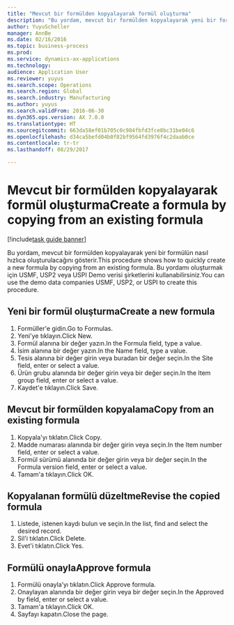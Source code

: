 ```yaml
--- 
title: "Mevcut bir formülden kopyalayarak formül oluşturma"
description: "Bu yordam, mevcut bir formülden kopyalayarak yeni bir formülün nasıl hızlıca oluşturulacağını gösterir."
author: YuyuScheller
manager: AnnBe
ms.date: 02/16/2016
ms.topic: business-process
ms.prod: 
ms.service: dynamics-ax-applications
ms.technology: 
audience: Application User
ms.reviewer: yuyus
ms.search.scope: Operations
ms.search.region: Global
ms.search.industry: Manufacturing
ms.author: yuyus
ms.search.validFrom: 2016-06-30
ms.dyn365.ops.version: AX 7.0.0
ms.translationtype: HT
ms.sourcegitcommit: 663da58ef01b705c0c984fbfd3fce8bc31be04c6
ms.openlocfilehash: d34ca5befd04b0f82bf9564fd3976f4c2daab0ce
ms.contentlocale: tr-tr
ms.lasthandoff: 08/29/2017

---
```

# <a name="create-a-formula-by-copying-from-an-existing-formula"></a><span data-ttu-id="ff458-103">Mevcut bir formülden kopyalayarak formül oluşturma</span><span class="sxs-lookup"><span data-stu-id="ff458-103">Create a formula by copying from an existing formula</span></span>

[!include[task guide banner](../../includes/task-guide-banner.md)]

<span data-ttu-id="ff458-104">Bu yordam, mevcut bir formülden kopyalayarak yeni bir formülün nasıl hızlıca oluşturulacağını gösterir.</span><span class="sxs-lookup"><span data-stu-id="ff458-104">This procedure shows how to quickly create a new formula by copying from an existing formula.</span></span> <span data-ttu-id="ff458-105">Bu yordamı oluşturmak için USMF, USP2 veya USPI Demo verisi şirketlerini kullanabilirsiniz.</span><span class="sxs-lookup"><span data-stu-id="ff458-105">You can use the demo data companies USMF, USP2, or USPI to create this procedure.</span></span>


## <a name="create-a-new-formula"></a><span data-ttu-id="ff458-106">Yeni bir formül oluşturma</span><span class="sxs-lookup"><span data-stu-id="ff458-106">Create a new formula</span></span>
1. <span data-ttu-id="ff458-107">Formüller'e gidin.</span><span class="sxs-lookup"><span data-stu-id="ff458-107">Go to Formulas.</span></span>
2. <span data-ttu-id="ff458-108">Yeni'ye tıklayın.</span><span class="sxs-lookup"><span data-stu-id="ff458-108">Click New.</span></span>
3. <span data-ttu-id="ff458-109">Formül alanına bir değer yazın.</span><span class="sxs-lookup"><span data-stu-id="ff458-109">In the Formula field, type a value.</span></span>
4. <span data-ttu-id="ff458-110">İsim alanına bir değer yazın.</span><span class="sxs-lookup"><span data-stu-id="ff458-110">In the Name field, type a value.</span></span>
5. <span data-ttu-id="ff458-111">Tesis alanına bir değer girin veya buradan bir değer seçin.</span><span class="sxs-lookup"><span data-stu-id="ff458-111">In the Site field, enter or select a value.</span></span>
6. <span data-ttu-id="ff458-112">Ürün grubu alanında bir değer girin veya bir değer seçin.</span><span class="sxs-lookup"><span data-stu-id="ff458-112">In the Item group field, enter or select a value.</span></span>
7. <span data-ttu-id="ff458-113">Kaydet'e tıklayın.</span><span class="sxs-lookup"><span data-stu-id="ff458-113">Click Save.</span></span>

## <a name="copy-from-an-existing-formula"></a><span data-ttu-id="ff458-114">Mevcut bir formülden kopyalama</span><span class="sxs-lookup"><span data-stu-id="ff458-114">Copy from an existing formula</span></span>
1. <span data-ttu-id="ff458-115">Kopyala'yı tıklatın.</span><span class="sxs-lookup"><span data-stu-id="ff458-115">Click Copy.</span></span>
2. <span data-ttu-id="ff458-116">Madde numarası alanında bir değer girin veya seçin.</span><span class="sxs-lookup"><span data-stu-id="ff458-116">In the Item number field, enter or select a value.</span></span>
3. <span data-ttu-id="ff458-117">Formül sürümü alanında bir değer girin veya bir değer seçin.</span><span class="sxs-lookup"><span data-stu-id="ff458-117">In the Formula version field, enter or select a value.</span></span>
4. <span data-ttu-id="ff458-118">Tamam'a tıklayın.</span><span class="sxs-lookup"><span data-stu-id="ff458-118">Click OK.</span></span>

## <a name="revise-the-copied-formula"></a><span data-ttu-id="ff458-119">Kopyalanan formülü düzeltme</span><span class="sxs-lookup"><span data-stu-id="ff458-119">Revise the copied formula</span></span>
1. <span data-ttu-id="ff458-120">Listede, istenen kaydı bulun ve seçin.</span><span class="sxs-lookup"><span data-stu-id="ff458-120">In the list, find and select the desired record.</span></span>
2. <span data-ttu-id="ff458-121">Sil'i tıklatın.</span><span class="sxs-lookup"><span data-stu-id="ff458-121">Click Delete.</span></span>
3. <span data-ttu-id="ff458-122">Evet'i tıklatın.</span><span class="sxs-lookup"><span data-stu-id="ff458-122">Click Yes.</span></span>

## <a name="approve-formula"></a><span data-ttu-id="ff458-123">Formülü onayla</span><span class="sxs-lookup"><span data-stu-id="ff458-123">Approve formula</span></span>
1. <span data-ttu-id="ff458-124">Formülü onayla’yı tıklatın.</span><span class="sxs-lookup"><span data-stu-id="ff458-124">Click Approve formula.</span></span>
2. <span data-ttu-id="ff458-125">Onaylayan alanında bir değer girin veya bir değer seçin.</span><span class="sxs-lookup"><span data-stu-id="ff458-125">In the Approved by field, enter or select a value.</span></span>
3. <span data-ttu-id="ff458-126">Tamam'a tıklayın.</span><span class="sxs-lookup"><span data-stu-id="ff458-126">Click OK.</span></span>
4. <span data-ttu-id="ff458-127">Sayfayı kapatın.</span><span class="sxs-lookup"><span data-stu-id="ff458-127">Close the page.</span></span>


